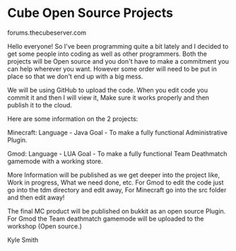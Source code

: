 Cube Open Source Projects
==============

forums.thecubeserver.com

Hello everyone! So I've been programming quite a bit lately and I decided to get some people into coding as well as other programmers. Both the projects will be Open source and you don't have to make a commitment you can help wherever you want. However some order will need to be put in place so that we don't end up with a big mess.

We will be using GitHub to upload the code. When you edit code you commit it and then I will view it, Make sure it works properly and then publish it to the cloud.

Here are some information on the 2 projects:

Minecraft:
Language - Java
Goal - To make a fully functional Administrative Plugin.

Gmod:
Language - LUA
Goal - To make a fully functional Team Deathmatch gamemode with a working store.

More Information will be published as we get deeper into the project like, Work in progress, What we need done, etc. For Gmod to edit the code just go into the tdm directory and edit away, For Minecraft go into the src folder and then edit away!

The final MC product will be published on bukkit as an open source Plugin. For Gmod the Team deathmatch gamemode will be uploaded to the workshop (Open source.)

Kyle Smith
